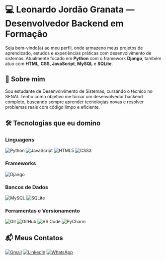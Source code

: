 # 💻 Leonardo Jordão Granata — Desenvolvedor Backend em Formação

Seja bem-vindo(a) ao meu perfil, onde armazeno meus projetos de aprendizado, estudos e experiências práticas com desenvolvimento de sistemas. Atualmente focado em **Python** com o framework **Django**, também atuo com **HTML, CSS, JavaScript**, **MySQL** e **SQLite**.

## 🧠 Sobre mim

Sou estudante de Desenvolvimento de Sistemas, cursando o técnico no SENAI. Tenho como objetivo me tornar um desenvolvedor backend completo, buscando sempre aprender tecnologias novas e resolver problemas reais com código limpo e eficiente.

## 🛠️ Tecnologias que eu domino

### Linguagens

![Python](https://img.shields.io/badge/Python-3776AB?style=flat-square&logo=python&logoColor=white)
![JavaScript](https://img.shields.io/badge/JavaScript-F7DF1E?style=flat-square&logo=javascript&logoColor=black)
![HTML5](https://img.shields.io/badge/HTML5-E34F26?style=flat-square&logo=html5&logoColor=white)
![CSS3](https://img.shields.io/badge/CSS3-1572B6?style=flat-square&logo=css3&logoColor=white)

### Frameworks

![Django](https://img.shields.io/badge/Django-092E20?style=flat-square&logo=django&logoColor=white)

### Bancos de Dados

![MySQL](https://img.shields.io/badge/MySQL-005C84?style=flat-square&logo=mysql&logoColor=white)
![SQLite](https://img.shields.io/badge/SQLite-003B57?style=flat-square&logo=sqlite&logoColor=white)

### Ferramentas e Versionamento

![Git](https://img.shields.io/badge/Git-F05032?style=flat-square&logo=git&logoColor=white)
![GitHub](https://img.shields.io/badge/GitHub-181717?style=flat-square&logo=github&logoColor=white)
![VS Code](https://img.shields.io/badge/VS_Code-007ACC?style=flat-square&logo=visualstudiocode&logoColor=white)
![PyCharm](https://img.shields.io/badge/PyCharm-000000?style=flat-square&logo=pycharm&logoColor=white)

## 📬 Meus Contatos

[![Gmail](https://img.shields.io/badge/Gmail-D14836?style=flat-square&logo=gmail&logoColor=white)](mailto:granataleonardo27@gmail.com)
[![LinkedIn](https://img.shields.io/badge/LinkedIn-0A66C2?style=flat-square&logo=linkedin&logoColor=white)](https://www.linkedin.com/in/leonardo-jordão-granata-a3452b36a)
[![WhatsApp](https://img.shields.io/badge/WhatsApp-25D366?style=flat-square&logo=whatsapp&logoColor=white)](https://wa.me/17981252107)
